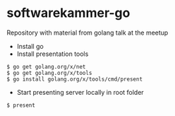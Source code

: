 # softwarekammer-go
Repository with material from golang talk at the meetup

- Install go
- Install presentation tools
```
$ go get golang.org/x/net
$ go get golang.org/x/tools
$ go install golang.org/x/tools/cmd/present
```
- Start presenting server locally in root folder
```
$ present
```